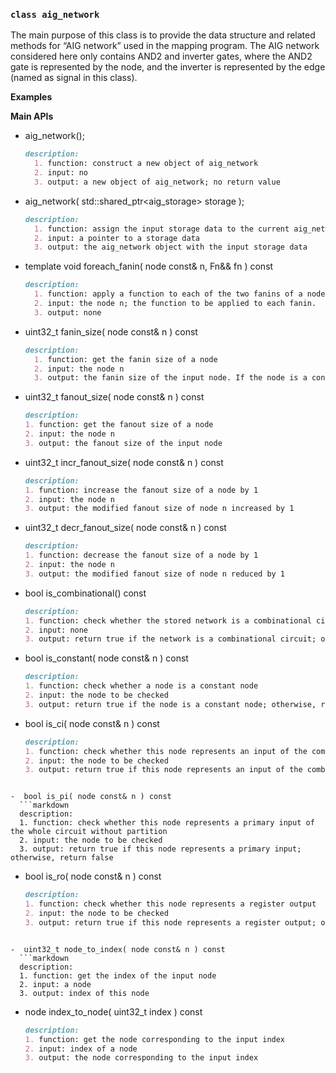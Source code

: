 
### ```class aig_network```
The main purpose of this class is to provide the data structure and related methods for “AIG network” used in the mapping program. 
The AIG network considered here only contains AND2 and inverter gates, where the AND2 gate is represented by the node, and the inverter is represented
by the edge (named as signal in this class).

**Examples**


**Main APIs**

- aig_network();
  ```markdown
  description:
    1. function: construct a new object of aig_network
    2. input: no
    3. output: a new object of aig_network; no return value
  ```

- aig_network( std::shared_ptr<aig_storage> storage );
  ```markdown
  description:
    1. function: assign the input storage data to the current aig_network.
    2. input: a pointer to a storage data
    3. output: the aig_network object with the input storage data
  ```

- template<typename Fn>
  void foreach_fanin( node const& n, Fn&& fn ) const
  ```markdown
  description:
    1. function: apply a function to each of the two fanins of a node, assuming each node only has 2 fanins.
    2. input: the node n; the function to be applied to each fanin.
    3. output: none
  ```

- uint32_t fanin_size( node const& n ) const
  ```markdown
  description:
    1. function: get the fanin size of a node
    2. input: the node n
    3. output: the fanin size of the input node. If the node is a constant or primary input, return 0; otherwise, return 2 assuming the network is AIG.
  ```

- uint32_t fanout_size( node const& n ) const
	```markdown
	description:
    1. function: get the fanout size of a node
    2. input: the node n
    3. output: the fanout size of the input node
  ```

- uint32_t incr_fanout_size( node const& n ) const
	```markdown
	description:
    1. function: increase the fanout size of a node by 1
    2. input: the node n
    3. output: the modified fanout size of node n increased by 1
  ```

- uint32_t decr_fanout_size( node const& n ) const
	```markdown
	description:
    1. function: decrease the fanout size of a node by 1
    2. input: the node n
    3. output: the modified fanout size of node n reduced by 1
  ```

- bool is_combinational() const
	```markdown
	description:
    1. function: check whether the stored network is a combinational circuit
    2. input: none
    3. output: return true if the network is a combinational circuit; otherwise, return false
  ```

- bool is_constant( node const& n ) const
	```markdown
	description:
    1. function: check whether a node is a constant node
    2. input: the node to be checked
    3. output: return true if the node is a constant node; otherwise, return false
  ```


-  bool is_ci( node const& n ) const
	```markdown
	description:
    1. function: check whether this node represents an input of the combinational circuit, i.e., either a primary input or an output of a register.
    2. input: the node to be checked
    3. output: return true if this node represents an input of the combinational circuit; otherwise, return false
  ```

-  bool is_pi( node const& n ) const
	```markdown
	description:
    1. function: check whether this node represents a primary input of the whole circuit without partition
    2. input: the node to be checked
    3. output: return true if this node represents a primary input; otherwise, return false
  ```

-  bool is_ro( node const& n ) const
	```markdown
	description:
    1. function: check whether this node represents a register output
    2. input: the node to be checked
    3. output: return true if this node represents a register output; otherwise, return false
  ```

-  uint32_t node_to_index( node const& n ) const
	```markdown
	description:
    1. function: get the index of the input node
    2. input: a node
    3. output: index of this node
  ```

-  node index_to_node( uint32_t index ) const
	```markdown
	description:
    1. function: get the node corresponding to the input index
    2. input: index of a node
    3. output: the node corresponding to the input index
  ```










